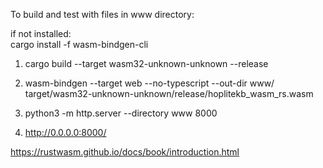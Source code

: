 To build and test with files in www directory:  

if not installed:  
cargo install -f wasm-bindgen-cli

1. cargo build --target wasm32-unknown-unknown --release

2. wasm-bindgen --target web --no-typescript --out-dir www/ target/wasm32-unknown-unknown/release/hoplitekb_wasm_rs.wasm

3. python3 -m http.server --directory www 8000

4. http://0.0.0.0:8000/


https://rustwasm.github.io/docs/book/introduction.html
